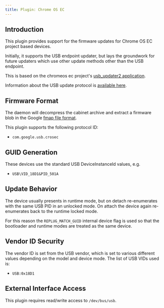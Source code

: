 ```yaml
---
title: Plugin: Chrome OS EC
---
```


## Introduction

This plugin provides support for the firmware updates for Chrome OS EC
project based devices.

Initially, it supports the USB endpoint updater, but lays the groundwork for
future updaters which use other update methods other than the USB endpoint.

This is based on the chromeos ec project's [usb_updater2 application](https://chromium.googlesource.com/chromiumos/platform/ec/+/master/extra/usb_updater/usb_updater2.c).

Information about the USB update protocol is [available here](https://chromium.googlesource.com/chromiumos/platform/ec/+/master/docs/usb_updater.md).

## Firmware Format

The daemon will decompress the cabinet archive and extract a firmware blob in
the Google [fmap file format](https://www.chromium.org/chromium-os/firmware-porting-guide/fmap).

This plugin supports the following protocol ID:

* `com.google.usb.crosec`

## GUID Generation

These devices use the standard USB DeviceInstanceId values, e.g.

* `USB\VID_18D1&PID_501A`

## Update Behavior

The device usually presents in runtime mode, but on detach re-enumerates with
the same USB PID in an unlocked mode. On attach the device again re-enumerates
back to the runtime locked mode.

For this reason the `REPLUG_MATCH_GUID` internal device flag is used so that
the bootloader and runtime modes are treated as the same device.

## Vendor ID Security

The vendor ID is set from the USB vendor, which is set to various different
values depending on the model and device mode. The list of USB VIDs used is:

* `USB:0x18D1`

## External Interface Access

This plugin requires read/write access to `/dev/bus/usb`.
